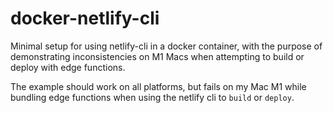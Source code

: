 # docker-netlify-cli

Minimal setup for using netlify-cli in a docker container,
with the purpose of demonstrating inconsistencies on M1 Macs
when attempting to build or deploy with edge functions.

The example should work on all platforms, but fails on my Mac M1 
while bundling edge functions when using the netlify cli to `build` or `deploy`.






